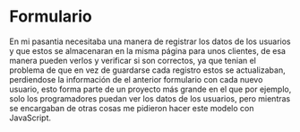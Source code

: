 # Formulario
En mi pasantia necesitaba una manera de registrar los datos de los usuarios y que estos se almacenaran en la misma página para unos clientes, de esa manera pueden verlos y verificar si son correctos, ya que tenian el problema de que en vez de guardarse cada registro estos se actualizaban, perdiendose la información de el anterior formulario con cada nuevo usuario, esto forma parte de un proyecto más grande en el que por ejemplo, solo los programadores puedan ver los datos de los usuarios, pero mientras se encargaban de otras cosas me pidieron hacer este modelo con JavaScript.
